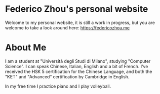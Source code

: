 # Federico Zhou's personal website
Welcome to my personal website, it is still a work in progress, but you are welcome to take a look around here: https://federicozhou.me

# About Me
I am a student at "Università degli Studi di Milano", studying "Computer Science". 
I can speak Chinese, Italian, English and a bit of French.
I've received the HSK 5 certification for the Chinese Language,
and both the "KET" and "Advanced“ certification by Cambridge in English.


In my free time I practice piano and I play volleyball.
